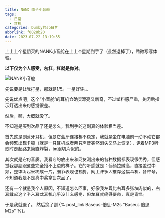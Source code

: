 ```yaml
---
title: NANK 南卡小音舱
tags:
  - 日常
  - 耳机
categories: Dumby的sb日常
abbrlink: f0028b20
date: 2023-07-22 13:19:35
---
```


上上上个星期买的NANK小音舱在上上个星期到手了（虽然退掉了），稍微写写体验。

<!--more-->

**以下仅为个人感受，勿杠。杠就是你对。**

<img src="{{ 'NANK小音舱.jpg' }}" alt="NANK小音舱" title="NANK小音舱">

先说要是让我打星，那就是1/5。一星好评。。

先说优点吧，这个“小音舱”的耳机仓确实漂亮又新奇，不过塑料感严重，关闭后指示灯透出来的感觉很差。

然后，额，大概就没了。

不知道是买到次品了还是怎么，我到手的这副真的体验相当差。

首先这是副蓝牙耳机，但是它蓝牙连接极不稳定，我就是坐在电脑前一动不动它都会频繁出现卡顿（就是一只耳机或者两只声音突然消失又马上恢复），连着MP3听歌时走起路来简直炸裂，tm跟切片似的。

其次就是它的音质。我看它的放出来和网友测出来的各种数据都表现很优秀，但感觉我那副跟这些完全搭不上边的样子。它的听感就是：低频拉贼高，直接盖过中频，整体听起来糊成一片，细节表现也拉胯。网上许多人推荐这幅耳机，各种夸，不知道我是不是真中奖拿到次品了。

还有一个就是我个人原因，不知道怎么回事，好像我左耳比右耳多张块肉似的，右耳戴起这个半入耳式耳机几乎没什么感觉，但左耳就痛得要命，真是奇怪。

于是我就退了。
然后换了副 {% post_link Baseus-倍思-M2s "Baseus 倍思 M2s" %}。